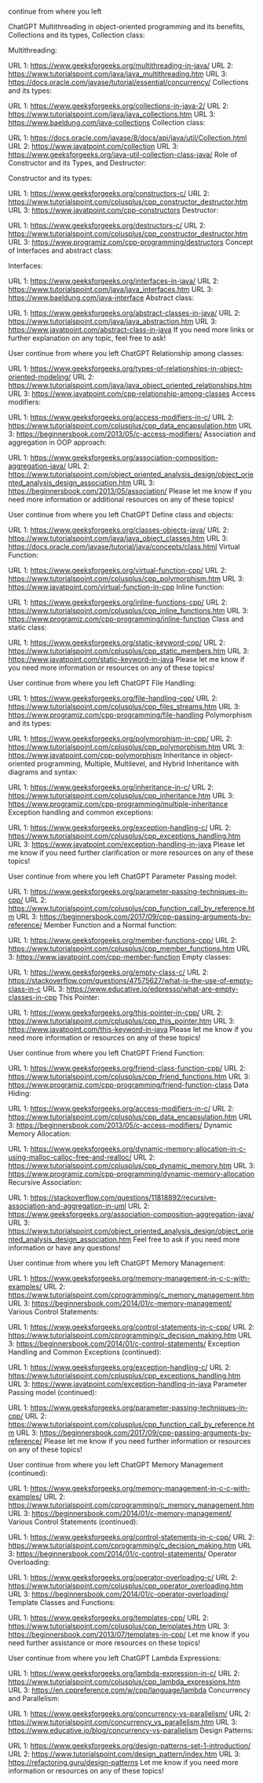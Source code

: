 continue from where you left

ChatGPT
Multithreading in object-oriented programming and its benefits, Collections and its types, Collection class:

Multithreading:

URL 1: https://www.geeksforgeeks.org/multithreading-in-java/
URL 2: https://www.tutorialspoint.com/java/java_multithreading.htm
URL 3: https://docs.oracle.com/javase/tutorial/essential/concurrency/
Collections and its types:

URL 1: https://www.geeksforgeeks.org/collections-in-java-2/
URL 2: https://www.tutorialspoint.com/java/java_collections.htm
URL 3: https://www.baeldung.com/java-collections
Collection class:

URL 1: https://docs.oracle.com/javase/8/docs/api/java/util/Collection.html
URL 2: https://www.javatpoint.com/collection
URL 3: https://www.geeksforgeeks.org/java-util-collection-class-java/
Role of Constructor and its Types, and Destructor:

Constructor and its types:

URL 1: https://www.geeksforgeeks.org/constructors-c/
URL 2: https://www.tutorialspoint.com/cplusplus/cpp_constructor_destructor.htm
URL 3: https://www.javatpoint.com/cpp-constructors
Destructor:

URL 1: https://www.geeksforgeeks.org/destructors-c/
URL 2: https://www.tutorialspoint.com/cplusplus/cpp_constructor_destructor.htm
URL 3: https://www.programiz.com/cpp-programming/destructors
Concept of Interfaces and abstract class:

Interfaces:

URL 1: https://www.geeksforgeeks.org/interfaces-in-java/
URL 2: https://www.tutorialspoint.com/java/java_interfaces.htm
URL 3: https://www.baeldung.com/java-interface
Abstract class:

URL 1: https://www.geeksforgeeks.org/abstract-classes-in-java/
URL 2: https://www.tutorialspoint.com/java/java_abstraction.htm
URL 3: https://www.javatpoint.com/abstract-class-in-java
If you need more links or further explanation on any topic, feel free to ask!

User
continue from where you left
ChatGPT
Relationship among classes:

URL 1: https://www.geeksforgeeks.org/types-of-relationships-in-object-oriented-modeling/
URL 2: https://www.tutorialspoint.com/java/java_object_oriented_relationships.htm
URL 3: https://www.javatpoint.com/cpp-relationship-among-classes
Access modifiers:

URL 1: https://www.geeksforgeeks.org/access-modifiers-in-c/
URL 2: https://www.tutorialspoint.com/cplusplus/cpp_data_encapsulation.htm
URL 3: https://beginnersbook.com/2013/05/c-access-modifiers/
Association and aggregation in OOP approach:

URL 1: https://www.geeksforgeeks.org/association-composition-aggregation-java/
URL 2: https://www.tutorialspoint.com/object_oriented_analysis_design/object_oriented_analysis_design_association.htm
URL 3: https://beginnersbook.com/2013/05/association/
Please let me know if you need more information or additional resources on any of these topics!

User
continue from where you left
ChatGPT
Define class and objects:

URL 1: https://www.geeksforgeeks.org/classes-objects-java/
URL 2: https://www.tutorialspoint.com/java/java_object_classes.htm
URL 3: https://docs.oracle.com/javase/tutorial/java/concepts/class.html
Virtual Function:

URL 1: https://www.geeksforgeeks.org/virtual-function-cpp/
URL 2: https://www.tutorialspoint.com/cplusplus/cpp_polymorphism.htm
URL 3: https://www.javatpoint.com/virtual-function-in-cpp
Inline function:

URL 1: https://www.geeksforgeeks.org/inline-functions-cpp/
URL 2: https://www.tutorialspoint.com/cplusplus/cpp_inline_functions.htm
URL 3: https://www.programiz.com/cpp-programming/inline-function
Class and static class:

URL 1: https://www.geeksforgeeks.org/static-keyword-cpp/
URL 2: https://www.tutorialspoint.com/cplusplus/cpp_static_members.htm
URL 3: https://www.javatpoint.com/static-keyword-in-java
Please let me know if you need more information or resources on any of these topics!

User
continue from where you left
ChatGPT
File Handling:

URL 1: https://www.geeksforgeeks.org/file-handling-cpp/
URL 2: https://www.tutorialspoint.com/cplusplus/cpp_files_streams.htm
URL 3: https://www.programiz.com/cpp-programming/file-handling
Polymorphism and its types:

URL 1: https://www.geeksforgeeks.org/polymorphism-in-cpp/
URL 2: https://www.tutorialspoint.com/cplusplus/cpp_polymorphism.htm
URL 3: https://www.javatpoint.com/cpp-polymorphism
Inheritance in object-oriented programming, Multiple, Multilevel, and Hybrid Inheritance with diagrams and syntax:

URL 1: https://www.geeksforgeeks.org/inheritance-in-c/
URL 2: https://www.tutorialspoint.com/cplusplus/cpp_inheritance.htm
URL 3: https://www.programiz.com/cpp-programming/multiple-inheritance
Exception handling and common exceptions:

URL 1: https://www.geeksforgeeks.org/exception-handling-c/
URL 2: https://www.tutorialspoint.com/cplusplus/cpp_exceptions_handling.htm
URL 3: https://www.javatpoint.com/exception-handling-in-java
Please let me know if you need further clarification or more resources on any of these topics!

User
continue from where you left
ChatGPT
Parameter Passing model:

URL 1: https://www.geeksforgeeks.org/parameter-passing-techniques-in-cpp/
URL 2: https://www.tutorialspoint.com/cplusplus/cpp_function_call_by_reference.htm
URL 3: https://beginnersbook.com/2017/09/cpp-passing-arguments-by-reference/
Member Function and a Normal function:

URL 1: https://www.geeksforgeeks.org/member-functions-cpp/
URL 2: https://www.tutorialspoint.com/cplusplus/cpp_member_functions.htm
URL 3: https://www.javatpoint.com/cpp-member-function
Empty classes:

URL 1: https://www.geeksforgeeks.org/empty-class-c/
URL 2: https://stackoverflow.com/questions/47575627/what-is-the-use-of-empty-class-in-c
URL 3: https://www.educative.io/edpresso/what-are-empty-classes-in-cpp
This Pointer:

URL 1: https://www.geeksforgeeks.org/this-pointer-in-cpp/
URL 2: https://www.tutorialspoint.com/cplusplus/cpp_this_pointer.htm
URL 3: https://www.javatpoint.com/this-keyword-in-java
Please let me know if you need more information or resources on any of these topics!

User
continue from where you left
ChatGPT
Friend Function:

URL 1: https://www.geeksforgeeks.org/friend-class-function-cpp/
URL 2: https://www.tutorialspoint.com/cplusplus/cpp_friend_functions.htm
URL 3: https://www.programiz.com/cpp-programming/friend-function-class
Data Hiding:

URL 1: https://www.geeksforgeeks.org/access-modifiers-in-c/
URL 2: https://www.tutorialspoint.com/cplusplus/cpp_data_encapsulation.htm
URL 3: https://beginnersbook.com/2013/05/c-access-modifiers/
Dynamic Memory Allocation:

URL 1: https://www.geeksforgeeks.org/dynamic-memory-allocation-in-c-using-malloc-calloc-free-and-realloc/
URL 2: https://www.tutorialspoint.com/cplusplus/cpp_dynamic_memory.htm
URL 3: https://www.programiz.com/cpp-programming/dynamic-memory-allocation
Recursive Association:

URL 1: https://stackoverflow.com/questions/11818892/recursive-association-and-aggregation-in-uml
URL 2: https://www.geeksforgeeks.org/association-composition-aggregation-java/
URL 3: https://www.tutorialspoint.com/object_oriented_analysis_design/object_oriented_analysis_design_association.htm
Feel free to ask if you need more information or have any questions!

User
continue from where you left
ChatGPT
Memory Management:

URL 1: https://www.geeksforgeeks.org/memory-management-in-c-c-with-examples/
URL 2: https://www.tutorialspoint.com/cprogramming/c_memory_management.htm
URL 3: https://beginnersbook.com/2014/01/c-memory-management/
Various Control Statements:

URL 1: https://www.geeksforgeeks.org/control-statements-in-c-cpp/
URL 2: https://www.tutorialspoint.com/cprogramming/c_decision_making.htm
URL 3: https://beginnersbook.com/2014/01/c-control-statements/
Exception Handling and Common Exceptions (continued):

URL 1: https://www.geeksforgeeks.org/exception-handling-c/
URL 2: https://www.tutorialspoint.com/cplusplus/cpp_exceptions_handling.htm
URL 3: https://www.javatpoint.com/exception-handling-in-java
Parameter Passing model (continued):

URL 1: https://www.geeksforgeeks.org/parameter-passing-techniques-in-cpp/
URL 2: https://www.tutorialspoint.com/cplusplus/cpp_function_call_by_reference.htm
URL 3: https://beginnersbook.com/2017/09/cpp-passing-arguments-by-reference/
Please let me know if you need further information or resources on any of these topics!

User
continue from where you left
ChatGPT
Memory Management (continued):

URL 1: https://www.geeksforgeeks.org/memory-management-in-c-c-with-examples/
URL 2: https://www.tutorialspoint.com/cprogramming/c_memory_management.htm
URL 3: https://beginnersbook.com/2014/01/c-memory-management/
Various Control Statements (continued):

URL 1: https://www.geeksforgeeks.org/control-statements-in-c-cpp/
URL 2: https://www.tutorialspoint.com/cprogramming/c_decision_making.htm
URL 3: https://beginnersbook.com/2014/01/c-control-statements/
Operator Overloading:

URL 1: https://www.geeksforgeeks.org/operator-overloading-c/
URL 2: https://www.tutorialspoint.com/cplusplus/cpp_operator_overloading.htm
URL 3: https://beginnersbook.com/2014/01/c-operator-overloading/
Template Classes and Functions:

URL 1: https://www.geeksforgeeks.org/templates-cpp/
URL 2: https://www.tutorialspoint.com/cplusplus/cpp_templates.htm
URL 3: https://beginnersbook.com/2013/07/templates-in-cpp/
Let me know if you need further assistance or more resources on these topics!

User
continue from where you left
ChatGPT
Lambda Expressions:

URL 1: https://www.geeksforgeeks.org/lambda-expression-in-c/
URL 2: https://www.tutorialspoint.com/cplusplus/cpp_lambda_expressions.htm
URL 3: https://en.cppreference.com/w/cpp/language/lambda
Concurrency and Parallelism:

URL 1: https://www.geeksforgeeks.org/concurrency-vs-parallelism/
URL 2: https://www.tutorialspoint.com/concurrency_vs_parallelism.htm
URL 3: https://www.educative.io/blog/concurrency-vs-parallelism
Design Patterns:

URL 1: https://www.geeksforgeeks.org/design-patterns-set-1-introduction/
URL 2: https://www.tutorialspoint.com/design_pattern/index.htm
URL 3: https://refactoring.guru/design-patterns
Let me know if you need more information or resources on any of these topics!
